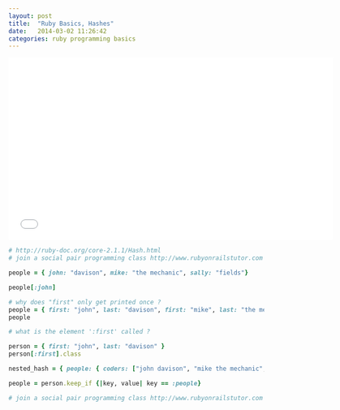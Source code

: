 ```yaml
---
layout: post
title:  "Ruby Basics, Hashes"
date:   2014-03-02 11:26:42
categories: ruby programming basics
---
```

<iframe width="640" height="360" src="//www.youtube.com/embed/WM9OeZnunno?vq=hd1080" frameborder="0" allowfullscreen></iframe>

```ruby
# http://ruby-doc.org/core-2.1.1/Hash.html
# join a social pair programming class http://www.rubyonrailstutor.com

people = { john: "davison", mike: "the mechanic", sally: "fields"}

people[:john]

# why does "first" only get printed once ? 
people = { first: "john", last: "davison", first: "mike", last: "the mechanic" }
people

# what is the element ':first' called ? 

person = { first: "john", last: "davison" }
person[:first].class

nested_hash = { people: { coders: ["john davison", "mike the mechanic", "sally fields"], athletes: ["jordan", "kobe", "canseco"]}, places: "monte carlo, milan, tahiti"}

people = person.keep_if {|key, value| key == :people}

# join a social pair programming class http://www.rubyonrailstutor.com
```
